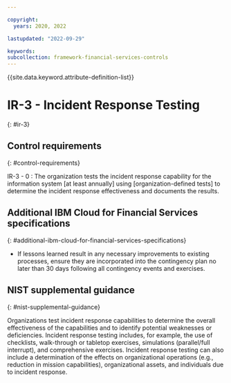```yaml
---

copyright:
  years: 2020, 2022

lastupdated: "2022-09-29"

keywords: 
subcollection: framework-financial-services-controls
---
```


{{site.data.keyword.attribute-definition-list}}

               
# IR-3 - Incident Response Testing
{: #ir-3}

## Control requirements
{: #control-requirements}

IR-3 - 0
    : The organization tests the incident response capability for the information system [at least annually] using [organization-defined tests] to determine the incident response effectiveness and documents the results.

## Additional IBM Cloud for Financial Services specifications
{: #additional-ibm-cloud-for-financial-services-specifications}

- If lessons learned result in any necessary improvements to existing processes, ensure they are incorporated into the contingency plan no later than 30 days following all contingency events and exercises.

## NIST supplemental guidance
{: #nist-supplemental-guidance}

Organizations test incident response capabilities to determine the overall effectiveness of the capabilities and to identify potential weaknesses or deficiencies. Incident response testing includes, for example, the use of checklists, walk-through or tabletop exercises, simulations (parallel/full interrupt), and comprehensive exercises. Incident response testing can also include a determination of the effects on organizational operations (e.g., reduction in mission capabilities), organizational assets, and individuals due to incident response.




